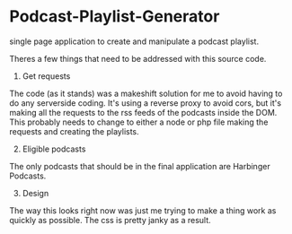# Podcast-Playlist-Generator
single page application to create and manipulate a podcast playlist. 


Theres a few things that need to be addressed with this source code. 

1. Get requests

The code (as it stands) was a makeshift solution for me to avoid having to do any serverside coding. It's using a reverse proxy to avoid cors, but it's making all the requests to the rss feeds of the podcasts inside the DOM. This probably needs to change to either a node or php file making the requests and creating the playlists.

2. Eligible podcasts

The only podcasts that should be in the final application are Harbinger Podcasts.

3. Design

The way this looks right now was just me trying to make a thing work as quickly as possible. The css is pretty janky as a result. 
